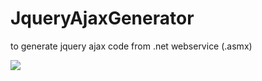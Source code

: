 JqueryAjaxGenerator
===================

to generate jquery ajax code from .net webservice (.asmx)

<img src='http://lh4.ggpht.com/-Qf2I0IxHUow/Ub68xREQYyI/AAAAAAAAFR0/lQmygBSfglY/2013-06-17_144918_thumb%25255B1%25255D.jpg?imgmax=800' />
